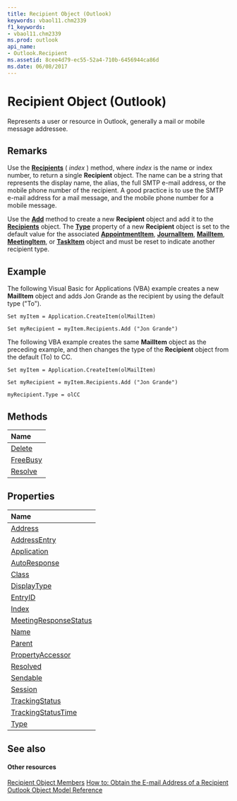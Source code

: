 ```yaml
---
title: Recipient Object (Outlook)
keywords: vbaol11.chm2339
f1_keywords:
- vbaol11.chm2339
ms.prod: outlook
api_name:
- Outlook.Recipient
ms.assetid: 8cee4d79-ec55-52a4-710b-6456944ca86d
ms.date: 06/08/2017
---
```



# Recipient Object (Outlook)

Represents a user or resource in Outlook, generally a mail or mobile message addressee.


## Remarks

Use the **[Recipients](http://msdn.microsoft.com/library/7cfad374-519e-4312-9050-8a8b66b3911e%28Office.15%29.aspx)** ( _index_ ) method, where _index_ is the name or index number, to return a single **Recipient** object. The name can be a string that represents the display name, the alias, the full SMTP e-mail address, or the mobile phone number of the recipient. A good practice is to use the SMTP e-mail address for a mail message, and the mobile phone number for a mobile message.

Use the **[Add](http://msdn.microsoft.com/library/7c285291-0f92-ca8d-1c7b-a71ace83ac84%28Office.15%29.aspx)** method to create a new **Recipient** object and add it to the **[Recipients](recipients-object-outlook.md)** object. The **[Type](http://msdn.microsoft.com/library/3bdc616c-f008-ec95-0a92-0f704eedee34%28Office.15%29.aspx)** property of a new **Recipient** object is set to the default value for the associated **[AppointmentItem](appointmentitem-object-outlook.md)**, **[JournalItem](http://msdn.microsoft.com/library/6e850295-39f9-47b8-e866-9622e9958c69%28Office.15%29.aspx)**, **[MailItem](http://msdn.microsoft.com/library/14197346-05d2-0250-fa4c-4a6b07daf25f%28Office.15%29.aspx)**, **[MeetingItem](meetingitem-object-outlook.md)**, or **[TaskItem](taskitem-object-outlook.md)** object and must be reset to indicate another recipient type.


## Example



The following Visual Basic for Applications (VBA) example creates a new **MailItem** object and adds Jon Grande as the recipient by using the default type ("To").




```
Set myItem = Application.CreateItem(olMailItem) 
 
Set myRecipient = myItem.Recipients.Add ("Jon Grande")
```

The following VBA example creates the same **MailItem** object as the preceding example, and then changes the type of the **Recipient** object from the default (To) to CC.




```
Set myItem = Application.CreateItem(olMailItem) 
 
Set myRecipient = myItem.Recipients.Add ("Jon Grande") 
 
myRecipient.Type = olCC
```


## Methods



|**Name**|
|:-----|
|[Delete](http://msdn.microsoft.com/library/726577e1-b91d-0127-adb8-069a648ee220%28Office.15%29.aspx)|
|[FreeBusy](http://msdn.microsoft.com/library/eeb831bc-c369-10f1-fb0b-08a8105c48e6%28Office.15%29.aspx)|
|[Resolve](http://msdn.microsoft.com/library/2c4f9243-2e31-642e-78a7-fe74cd73b385%28Office.15%29.aspx)|

## Properties



|**Name**|
|:-----|
|[Address](http://msdn.microsoft.com/library/8e14f39a-0000-1039-bb0b-7726d7828a68%28Office.15%29.aspx)|
|[AddressEntry](http://msdn.microsoft.com/library/3b2b524e-4dd5-9ff4-98cc-811746ea0453%28Office.15%29.aspx)|
|[Application](http://msdn.microsoft.com/library/6968733a-a307-49f5-ba78-c0a1ac573803%28Office.15%29.aspx)|
|[AutoResponse](http://msdn.microsoft.com/library/db6e0658-8e12-ac0b-4317-396cfe4620f6%28Office.15%29.aspx)|
|[Class](http://msdn.microsoft.com/library/1e6aa19a-16ee-7835-c2fb-f5523e8614c4%28Office.15%29.aspx)|
|[DisplayType](http://msdn.microsoft.com/library/1109138d-ef1b-deec-13cc-8443d03e825c%28Office.15%29.aspx)|
|[EntryID](http://msdn.microsoft.com/library/f71d384c-6e1c-f96c-1415-cf21a0c26712%28Office.15%29.aspx)|
|[Index](http://msdn.microsoft.com/library/fe2ef09a-0046-1f82-e2ad-2e4cbb5a403f%28Office.15%29.aspx)|
|[MeetingResponseStatus](http://msdn.microsoft.com/library/27f3e40a-b5e9-9f36-ae26-78cc85d160fa%28Office.15%29.aspx)|
|[Name](http://msdn.microsoft.com/library/c444a728-3c1d-efd5-036e-d14fb2e7164a%28Office.15%29.aspx)|
|[Parent](http://msdn.microsoft.com/library/fa37d562-af43-26f7-b446-fccf510e925a%28Office.15%29.aspx)|
|[PropertyAccessor](http://msdn.microsoft.com/library/fe10f888-f17a-932e-988b-ed565d6a169f%28Office.15%29.aspx)|
|[Resolved](http://msdn.microsoft.com/library/09c7655b-5acd-b527-56f6-59bc994a5ca1%28Office.15%29.aspx)|
|[Sendable](http://msdn.microsoft.com/library/ba6c3f35-5e51-f502-fb74-5403de3411e9%28Office.15%29.aspx)|
|[Session](http://msdn.microsoft.com/library/0719e438-c9b0-ecca-1aa0-f25c9b21fe69%28Office.15%29.aspx)|
|[TrackingStatus](http://msdn.microsoft.com/library/15787403-de2c-ee9f-4f8b-587cf1ee6087%28Office.15%29.aspx)|
|[TrackingStatusTime](http://msdn.microsoft.com/library/906fec55-13da-5a83-c4c6-fa2cd07d6d7a%28Office.15%29.aspx)|
|[Type](http://msdn.microsoft.com/library/3bdc616c-f008-ec95-0a92-0f704eedee34%28Office.15%29.aspx)|

## See also


#### Other resources


[Recipient Object Members](http://msdn.microsoft.com/library/70e34018-95de-7fcf-1331-9be61a8675a2%28Office.15%29.aspx)
[How to: Obtain the E-mail Address of a Recipient](http://msdn.microsoft.com/library/b645c227-a7d2-2861-3bf7-4190a19abe81%28Office.15%29.aspx)
[Outlook Object Model Reference](http://msdn.microsoft.com/library/73221b13-d8d8-99b8-3394-b95dbbfd5ddc%28Office.15%29.aspx)

